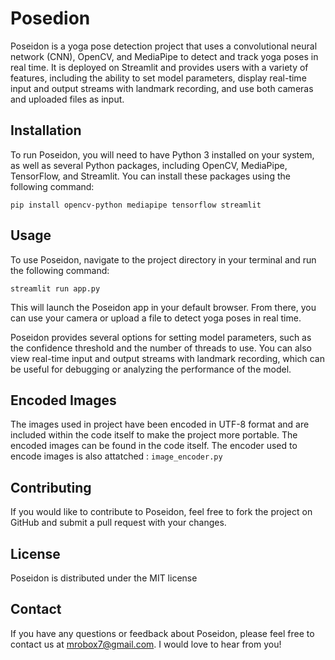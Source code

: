 # Posedion
Poseidon is a yoga pose detection project that uses a convolutional neural network (CNN), OpenCV, and MediaPipe to detect and track yoga poses in real time. It is deployed on Streamlit and provides users with a variety of features, including the ability to set model parameters, display real-time input and output streams with landmark recording, and use both cameras and uploaded files as input.

## Installation
To run Poseidon, you will need to have Python 3 installed on your system, as well as several Python packages, including OpenCV, MediaPipe, TensorFlow, and Streamlit. You can install these packages using the following command:

```pip install opencv-python mediapipe tensorflow streamlit```

## Usage
To use Poseidon, navigate to the project directory in your terminal and run the following command:

```streamlit run app.py```

This will launch the Poseidon app in your default browser. From there, you can use your camera or upload a file to detect yoga poses in real time.

Poseidon provides several options for setting model parameters, such as the confidence threshold and the number of threads to use. You can also view real-time input and output streams with landmark recording, which can be useful for debugging or analyzing the performance of the model.

## Encoded Images
The images used in project have been encoded in UTF-8 format and are included within the code itself to make the project more portable. The encoded images can be found in the code itself.
The encoder used to encode images is also attatched : ```image_encoder.py```

## Contributing
If you would like to contribute to Poseidon, feel free to fork the project on GitHub and submit a pull request with your changes.

## License
Poseidon is distributed under the MIT license

## Contact
If you have any questions or feedback about Poseidon, please feel free to contact us at mrobox7@gmail.com. I would love to hear from you!
